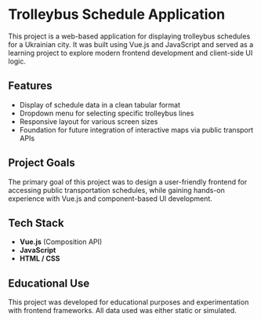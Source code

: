 # Trolleybus Schedule Application

This project is a web-based application for displaying trolleybus schedules for a Ukrainian city. It was built using Vue.js and JavaScript and served as a learning project to explore modern frontend development and client-side UI logic.

## Features

- Display of schedule data in a clean tabular format
- Dropdown menu for selecting specific trolleybus lines
- Responsive layout for various screen sizes
- Foundation for future integration of interactive maps via public transport APIs

## Project Goals

The primary goal of this project was to design a user-friendly frontend for accessing public transportation schedules, while gaining hands-on experience with Vue.js and component-based UI development.

## Tech Stack

- **Vue.js** (Composition API)
- **JavaScript**
- **HTML / CSS**

## Educational Use

This project was developed for educational purposes and experimentation with frontend frameworks. All data used was either static or simulated.
